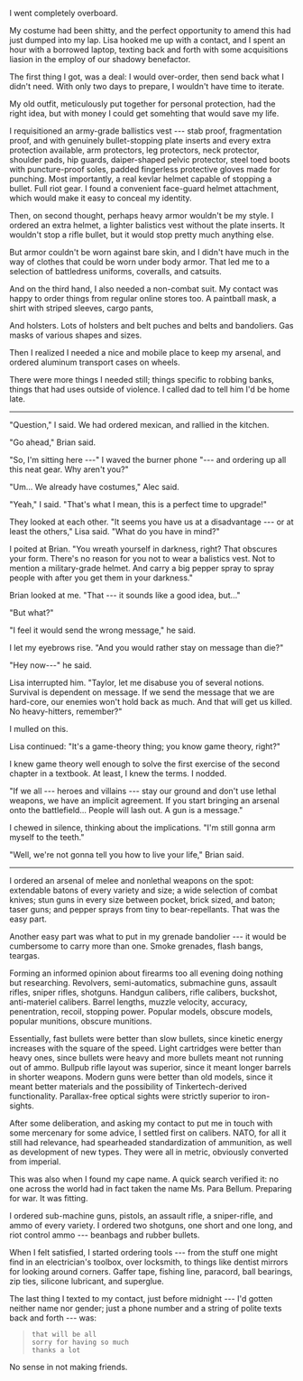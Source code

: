 I went completely overboard.

My costume had been shitty, and the perfect opportunity to amend this 
had just dumped into my lap. Lisa hooked me up with a contact, and I spent
an hour with a borrowed laptop, texting back and forth with some acquisitions
liasion in the employ of our shadowy benefactor.

The first thing I got, was a deal: I would over-order, then send back what I didn't
need. With only two days to prepare, I wouldn't have time to iterate.

My old outfit, meticulously put together for personal protection, had the right
idea, but with money I could get somehting that would save my life.

I requisitioned an army-grade ballistics vest --- stab proof, fragmentation proof, and with genuinely
bullet-stopping plate inserts and every extra protection
available, arm protectors, leg protectors, neck protector, shoulder pads,
hip guards, daiper-shaped pelvic protector, steel toed boots with puncture-proof soles,
padded fingerless protective gloves made for punching. Most importantly,
a real kevlar helmet capable of stopping a bullet. Full riot gear.
I found a convenient face-guard helmet attachment, which would make it easy to conceal my identity.

Then, on second thought, perhaps heavy armor wouldn't be my style. I ordered an extra helmet,
a lighter balistics vest without the plate inserts. It wouldn't stop a rifle bullet, but
it would stop pretty much anything else.

But armor couldn't be worn against bare skin, and I didn't have much in the way of
clothes that could be worn under body armor. That led me to a selection of battledress uniforms,
coveralls, and catsuits.

And on the third hand, I also needed a non-combat suit. My contact was happy to order things
from regular online stores too. A paintball mask, a shirt with striped sleeves, cargo pants,

And holsters. Lots of holsters and belt puches and belts and bandoliers. Gas masks of
various shapes and sizes.

Then I realized I needed a nice and mobile place to keep my arsenal, and ordered aluminum
transport cases on wheels.

There were more things I needed still; things specific to robbing banks, things that had
uses outside of violence. I called dad to tell him I'd be home late.

----

"Question," I said. We had ordered mexican, and rallied in the kitchen.

"Go ahead," Brian said.

"So, I'm sitting here ---" I waved the burner phone "--- and ordering up all
this neat gear. Why aren't you?"

"Um... We already have costumes," Alec said. 

"Yeah," I said. "That's what I mean, this is a perfect time to upgrade!"

They looked at each other. "It seems you have us at a disadvantage --- or 
at least the others," Lisa said. "What do you have in mind?"

I poited at Brian. "You wreath yourself in darkness, right? That obscures your form.
There's no reason for you not to wear a balistics vest. Not to mention a military-grade
helmet. And carry a big pepper spray to spray people with after you get them in your darkness."

Brian looked at me. "That --- it sounds like a good idea, but..."

"But what?"

"I feel it would send the wrong message," he said.

I let my eyebrows rise. "And you would rather stay on message than die?"

"Hey now---" he said.

Lisa interrupted him. "Taylor, let me disabuse you of several notions. Survival is
dependent on message. If we send the message that we are hard-core, our enemies won't
hold back as much. And that will get us killed. No heavy-hitters, remember?"

I mulled on this.

Lisa continued: "It's a game-theory thing; you know game theory, right?"

I knew game theory well enough to solve the first exercise of the second chapter in a textbook.
At least, I knew the terms. I nodded.

"If we all --- heroes and villains --- stay our ground and don't use lethal weapons, we have an
implicit agreement. If you start bringing an arsenal onto the battlefield... People will lash out.
A gun is a message."

I chewed in silence, thinking about the implications. "I'm still gonna arm myself to the
teeth."

"Well, we're not gonna tell you how to live your life," Brian said.

----

I ordered an arsenal of melee and nonlethal weapons on the spot: extendable batons of every
variety and size; a wide selection of combat knives; stun guns in every size between pocket,
brick sized, and baton; taser guns; and pepper sprays from tiny to bear-repellants. That was the easy part.

Another easy part was what to put in my grenade bandolier --- it would be cumbersome
to carry more than one. Smoke grenades, flash bangs, teargas.

Forming an informed opinion about firearms too all evening doing nothing but researching.
Revolvers, semi-automatics, submachine guns, assault rifles, sniper rifles, shotguns. Handgun calibers,
rifle calibers, buckshot, anti-materiel calibers. Barrel lengths, muzzle velocity, accuracy,
penentration, recoil, stopping power. Popular models, obscure models, popular munitions, obscure munitions.

Essentially, fast bullets were better than slow bullets, since kinetic energy increases with
the square of the speed. Light cartridges were better than heavy ones, since bullets were heavy
and more bullets meant not running out of ammo. Bullpub rifle layout was superior, since it meant
longer barrels in shorter weapons. Modern guns were better than old models, since it meant better
materials and the possibility of Tinkertech-derived functionality. Parallax-free optical sights were
strictly superior to iron-sights.

After some deliberation, and asking my contact to put me in touch with some mercenary for some
advice, I settled first on calibers. NATO, for all it still had relevance, had spearheaded standardization
of ammunition, as well as development of new types. They were all in metric, obviously converted from imperial.

This was also when I found my cape name. A quick search verified it: no one across the world had in fact
taken the name Ms. Para Bellum. Preparing for war. It was fitting.

I ordered sub-machine guns, pistols, an assault rifle,
a sniper-rifle, and ammo of every variety. I ordered two shotguns, one short
and one long, and riot control ammo --- beanbags and rubber bullets.

When I felt satisfied, I started ordering tools --- from the stuff one might find in an electrician's
toolbox, over locksmith, to things like dentist mirrors for looking around corners. Gaffer tape, fishing
line, paracord, ball bearings, zip ties, silicone lubricant, and superglue.

The last thing I texted to my contact, just before midnight
--- I'd gotten neither name nor gender; just a phone number and a string
of polite texts back and forth --- was:

> ~~~
> that will be all
> sorry for having so much
> thanks a lot
> ~~~

No sense in not making friends.
